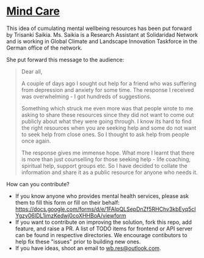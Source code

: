 # [Mind Care](https://mindcare.page)

This idea of cumulating mental wellbeing resources has been put forward by Trisanki Saikia. Ms. Saikia is a Research Assistant at Solidaridad Network and is working in Global Climate and Landscape Innovation Taskforce in the German office of the network.

She put forward this message to the audience:

> Dear all,
>
> A couple of days ago I sought out help for a friend who was suffering from depression and anxiety for some time. The response I received was overwhelming - I got hundreds of suggestions.
>
> Something which struck me even more was that people wrote to me asking to share these resources since they did not want to come out publicly about what they were going through. I know its hard to find the right resources when you are seeking help and some do not want to seek help from close ones. So I thought to ask help from people once again.
>
> The response gives me immense hope. What more I learnt that there is more than just counselling for those seeking help - life coaching, spiritual help, support groups etc. So I have decided to collate the information and share it as a public resource for anyone who needs it.

How can you contribute?
- If you know anyone who provides mental health services, please ask them to fill this form or fill on their behalf: https://docs.google.com/forms/d/e/1FAIpQLSepDnZf5RHChv3kbEyq5cIYgzy06IDL1imzKedwj0coXHHBoA/viewform
- If you want to contribute on improving the solution, fork this repo, add feature, and raise a PR. A list of TODO items for frontend or API server can be found in respective directories. We encourage contibutors to help fix these "issues" prior to building new ones.
- If you have ideas, shoot an email to [wb.res@outlook.com](mailto:wb.res@outlook.com).
